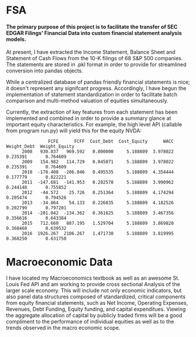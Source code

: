 # FSA

#### The primary purpose of this project is to facilitate the transfer of SEC EDGAR Filings' Financial Data into custom financial statement analysis models. 


At present, I have extracted the Income Statement, Balance Sheet and Statement of Cash Flows from the 10-K filings of 68 S&P 500 
companies. The statements are stored in .pkl format in order to provide for streamlined conversion into pandas objects. 

While a centralized database of pandas friendly financial statements is nice; it doesn't represent any signifcant progress. 
Accordingly, I have begun the implementation of statement standardization in order to facilitate batch comparison and multi-method
valuation of equities simultaneously. 

Currently, the extraction of key features from each statement has been implemented and combined in order to provide a summary
glance at important equity characteristics. For example, the high level API (callable from program run.py) will yield this
for the equity NVDA:

                    FCFE      FCFF  Cost_Debt  Cost_Equity      WACC  Weight_Debt  Weight_Equity
          2008   930.837   969.592   0.000000     5.188809  3.978022     0.235391       0.764609
          2009   154.982   114.729   0.045071     5.188809  3.978022     0.235391       0.764609
          2010  -178.408  -206.046   0.495535     5.188809  4.354444     0.177779       0.822221
          2011  -147.681  -141.953   0.282578     5.188809  3.990962     0.244148       0.755852
          2012   -44.572    25.726   0.251364     5.188809  4.174294     0.205474       0.794526
          2013   -34.864    54.133   0.226835     5.188809  4.182526     0.202799       0.797201
          2014  -201.042  -134.362   0.361625     5.188809  3.467356     0.356616       0.643384
          2015   712.660   887.195   1.529704     5.188809  3.869820     0.360468       0.639532
          2016  1926.267  2106.267   1.471730     5.188809  3.819995     0.368250       0.631750


# Macroeconomic Data

I have located my Macroeconomics textbook as well as an awesome St. Louis Fed API and am working to provide cross sectional
Analysis of the larger scale economy. This will include not only economic indicators, but also panel data structures composed
of standardized, critical components from equity financial statements, such as Net Income, Operating Expenses, Revenues, 
Debt Funding, Equity funding, and capital expenditues. Viewing the aggregate allocation of capital by publicly traded firms will
be a good compliment to the performance of individual equities as well as to the trends observed in the macro economic scope. 
